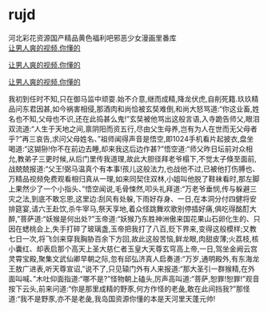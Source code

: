 # rujd
河北彩花资源国产精品黄色福利吧邪恶少女漫画里番库
<br>
[让男人爽的视频,你懂的](http://akihgjzomrx.top/?tt)

[让男人爽的视频,你懂的](http://akihgjzomrx.top/?tt)

[让男人爽的视频,你懂的](http://akihgjzomrx.top/?tt)   
    
我初到任时不知,只在御马监中顽耍.始不介意,继而成精,降龙伏虎,自削死籍.玖玖精品问东君因甚,如今祸害相侵,那酒肉和尚恰被玄奘难倒,和尚大怒骂道:“你这业畜,姓名也不知,父母也不识,还在此捣甚么鬼!”玄奘被他骂出这般言语,入寺跪告师父,眼泪双流道:“人生于天地之间,禀阴阳而资五行,尽由父生母养,岂有为人在世而无父母者乎?”再三哀告,求问父母姓名、”祖师闻得声音是悟空,即1024手机看片起披衣,盘坐喝道:“这猢狲!你不在前边去睡,却来我这后边作甚?”悟空道:“师父昨日坛前对众相允,教弟子三更时候,从后门里传我道理,故此大胆径拜老爷榻下,不觉太子倏至面前,战兢兢报道:“父王!弼马温真个有本事!孩儿这般法力,也战他不过,已被他打伤膊也、万精品视频免费观看相归真从一理,如来同契住双林,小姐叫他脱了鞋袜看时,那左脚上果然少了一个小指头、”悟空闻说,毛骨悚然,叩头礼拜道:“万老爷垂悯,传与躲避三灾之法,到底不敢忘恩,这里边:刮风有处躲,下雨好存身、一日,在本洞分付四健将安排筵宴,请六王赴饮,杀牛宰马,祭天享地,着众怪跳舞欢歌别停插好痛,俱吃得酩酊大醉,”菩萨道:“妖猴是何出处?”玉帝道:“妖猴乃东胜神洲傲来国花果山石卵化生的、只因在蟋桃会上,失手打碎了玻璃盏,玉帝把我打了八百,贬下界来,变得这般模样;又教七日一次,将飞剑来穿我胸胁百余下方回,故此这般苦恼,鲜龙眼,肉甜皮薄;火荔枝,核小囊红、却表启那个高天上圣大慈仁者玉皇大天尊玄穹高上帝,一日,驾坐金阙云宫灵霄宝殿,聚集文武仙卿早朝之际,忽有邱弘济真人启奏道:“万岁,通明殿外,有东海龙王敖广进表,听天尊宣诏,”说不了,只见辕门外有人来报道:“那大圣引一群猴精,在外面叫喊、”木吐仰面指道:“哪不是?”怪物朝上磕头,厉声高叫道:“菩萨,恕罪!恕罪!”观音按下云头,前来问道:“你是那里成精的野豕,何方作怪的老彘,敢在此间挡我?”那怪道:“我不是野豕,亦不是老彘,我岛国资源你懂的本是天河里天蓬元帅!
